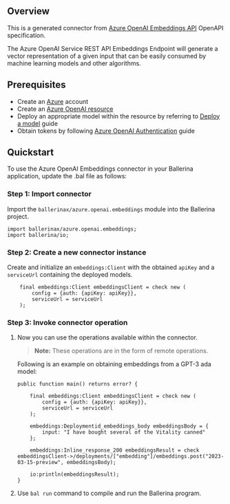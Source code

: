 ## Overview
This is a generated connector from [Azure OpenAI Embeddings API](https://learn.microsoft.com/en-us/azure/cognitive-services/openai/reference#embeddings/) OpenAPI specification.

The Azure OpenAI Service REST API Embeddings Endpoint will generate a vector representation of a given input that can be easily consumed by machine learning models and other algorithms.

## Prerequisites
- Create an [Azure](https://azure.microsoft.com/en-us/features/azure-portal/) account
- Create an [Azure OpenAI resource](https://learn.microsoft.com/en-us/azure/cognitive-services/openai/how-to/create-resource)
- Deploy an appropriate model within the resource by referring to [Deploy a model](https://learn.microsoft.com/en-us/azure/cognitive-services/openai/how-to/create-resource?pivots=web-portal#deploy-a-model) guide
- Obtain tokens by following [Azure OpenAI Authentication](https://learn.microsoft.com/en-us/azure/cognitive-services/openai/reference#authentication) guide

## Quickstart

To use the Azure OpenAI Embeddings connector in your Ballerina application, update the .bal file as follows:

### Step 1: Import connector
Import the `ballerinax/azure.openai.embeddings` module into the Ballerina project.

```ballerina
import ballerinax/azure.openai.embeddings;
import ballerina/io;
```

### Step 2: Create a new connector instance

Create and initialize an `embeddings:Client` with the obtained `apiKey` and a `serviceUrl` containing the deployed models.

```ballerina
    final embeddings:Client embeddingsClient = check new (
        config = {auth: {apiKey: apiKey}},
        serviceUrl = serviceUrl
    );
```

### Step 3: Invoke connector operation
1. Now you can use the operations available within the connector.

    >**Note:** These operations are in the form of remote operations.

    Following is an example on obtaining embeddings from a GPT-3 ada model:

    ```ballerina
    public function main() returns error? {

        final embeddings:Client embeddingsClient = check new (
            config = {auth: {apiKey: apiKey}},
            serviceUrl = serviceUrl
        );

        embeddings:Deploymentid_embeddings_body embeddingsBody = {
            input: "I have bought several of the Vitality canned"
        };

        embeddings:Inline_response_200 embeddingsResult = check embeddingsClient->/deployments/["embedding"]/embeddings.post("2023-03-15-preview", embeddingsBody);

        io:println(embeddingsResult);
    }
    ```

2. Use `bal run` command to compile and run the Ballerina program.